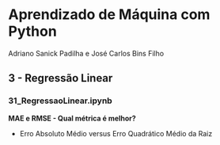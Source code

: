 # Aprendizado de Máquina com Python
Adriano Sanick Padilha e José Carlos Bins Filho

## 3 - Regressão Linear
### 31_RegressaoLinear.ipynb

**MAE e RMSE - Qual métrica é melhor?** 
- Erro Absoluto Médio versus Erro Quadrático Médio da Raiz
